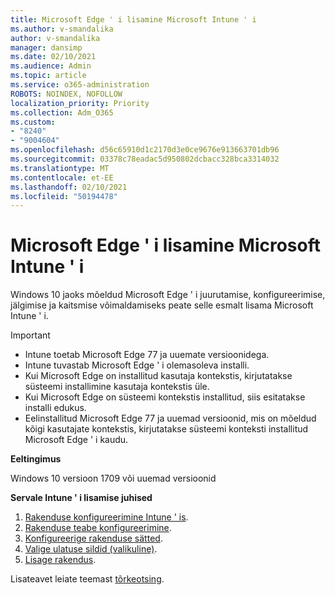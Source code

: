 ```yaml
---
title: Microsoft Edge ' i lisamine Microsoft Intune ' i
ms.author: v-smandalika
author: v-smandalika
manager: dansimp
ms.date: 02/10/2021
ms.audience: Admin
ms.topic: article
ms.service: o365-administration
ROBOTS: NOINDEX, NOFOLLOW
localization_priority: Priority
ms.collection: Adm_O365
ms.custom:
- "8240"
- "9004604"
ms.openlocfilehash: d56c65910d1c2170d3e0ce9676e913663701db96
ms.sourcegitcommit: 03378c78eadac5d950802dcbacc328bca3314032
ms.translationtype: MT
ms.contentlocale: et-EE
ms.lasthandoff: 02/10/2021
ms.locfileid: "50194478"
---
```

# <a name="add-microsoft-edge-to-microsoft-intune"></a>Microsoft Edge ' i lisamine Microsoft Intune ' i

Windows 10 jaoks mõeldud Microsoft Edge ' i juurutamise, konfigureerimise, jälgimise ja kaitsmise võimaldamiseks peate selle esmalt lisama Microsoft Intune ' i.

> [!IMPORTANT]
- Intune toetab Microsoft Edge 77 ja uuemate versioonidega.
- Intune tuvastab Microsoft Edge ' i olemasoleva installi.
- Kui Microsoft Edge on installitud kasutaja kontekstis, kirjutatakse süsteemi installimine kasutaja kontekstis üle.
- Kui Microsoft Edge on süsteemi kontekstis installitud, siis esitatakse installi edukus.
- Eelinstallitud Microsoft Edge 77 ja uuemad versioonid, mis on mõeldud kõigi kasutajate kontekstis, kirjutatakse süsteemi konteksti installitud Microsoft Edge ' i kaudu.

**Eeltingimus**

Windows 10 versioon 1709 või uuemad versioonid

**Servale Intune ' i lisamise juhised**

1. [Rakenduse konfigureerimine Intune ' is](https://docs.microsoft.com/mem/intune/apps/apps-windows-edge).
2. [Rakenduse teabe konfigureerimine](https://docs.microsoft.com/mem/intune/apps/apps-windows-edge).
3. [Konfigureerige rakenduse sätted](https://docs.microsoft.com/mem/intune/apps/apps-windows-edge).
4. [Valige ulatuse sildid (valikuline)](https://docs.microsoft.com/mem/intune/apps/apps-windows-edge).
5. [Lisage rakendus](https://docs.microsoft.com/mem/intune/apps/apps-windows-edge).

Lisateavet leiate teemast [tõrkeotsing](https://docs.microsoft.com/mem/intune/apps/apps-windows-edge).




